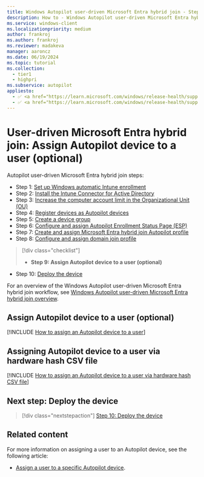 ```yaml
---
title: Windows Autopilot user-driven Microsoft Entra hybrid join - Step 8 of 10 - Assign Autopilot device to a user
description: How to - Windows Autopilot user-driven Microsoft Entra hybrid join - Step 8 of 10 - Assign Autopilot device to a user.
ms.service: windows-client
ms.localizationpriority: medium
author: frankroj
ms.author: frankroj
ms.reviewer: madakeva
manager: aaroncz
ms.date: 06/19/2024
ms.topic: tutorial
ms.collection:
  - tier1
  - highpri
ms.subservice: autopilot
appliesto:
  - ✅ <a href="https://learn.microsoft.com/windows/release-health/supported-versions-windows-client" target="_blank">Windows 11</a>
  - ✅ <a href="https://learn.microsoft.com/windows/release-health/supported-versions-windows-client" target="_blank">Windows 10</a>
---
```


# User-driven Microsoft Entra hybrid join: Assign Autopilot device to a user (optional)

Autopilot user-driven Microsoft Entra hybrid join steps:

- Step 1: [Set up Windows automatic Intune enrollment](hybrid-azure-ad-join-automatic-enrollment.md)
- Step 2: [Install the Intune Connector for Active Directory](hybrid-azure-ad-join-intune-connector.md)
- Step 3: [Increase the computer account limit in the Organizational Unit (OU)](hybrid-azure-ad-join-computer-account-limit.md)
- Step 4: [Register devices as Autopilot devices](hybrid-azure-ad-join-register-device.md)
- Step 5: [Create a device group](hybrid-azure-ad-join-device-group.md)
- Step 6: [Configure and assign Autopilot Enrollment Status Page (ESP)](hybrid-azure-ad-join-esp.md)
- Step 7: [Create and assign Microsoft Entra hybrid join Autopilot profile](hybrid-azure-ad-join-autopilot-profile.md)
- Step 8: [Configure and assign domain join profile](hybrid-azure-ad-join-domain-join-profile.md)

> [!div class="checklist"]
>
> - **Step 9: Assign Autopilot device to a user (optional)**

- Step 10: [Deploy the device](hybrid-azure-ad-join-deploy-device.md)

For an overview of the Windows Autopilot user-driven Microsoft Entra hybrid join workflow, see [Windows Autopilot user-driven Microsoft Entra hybrid join overview](hybrid-azure-ad-join-workflow.md#workflow).

## Assign Autopilot device to a user (optional)

[!INCLUDE [How to assign an Autopilot device to a user](../includes/assign-autopilot-device-to-user.md)]

## Assigning Autopilot device to a user via hardware hash CSV file

[!INCLUDE [How to assign an Autopilot device to a user via hardware hash CSV file](../includes/assign-autopilot-device-to-user-via-csv.md)]

## Next step: Deploy the device

> [!div class="nextstepaction"]
> [Step 10: Deploy the device](hybrid-azure-ad-join-deploy-device.md)

## Related content

For more information on assigning a user to an Autopilot device, see the following article:

- [Assign a user to a specific Autopilot device](../../enrollment-autopilot.md#assign-a-user-to-a-specific-autopilot-device).
